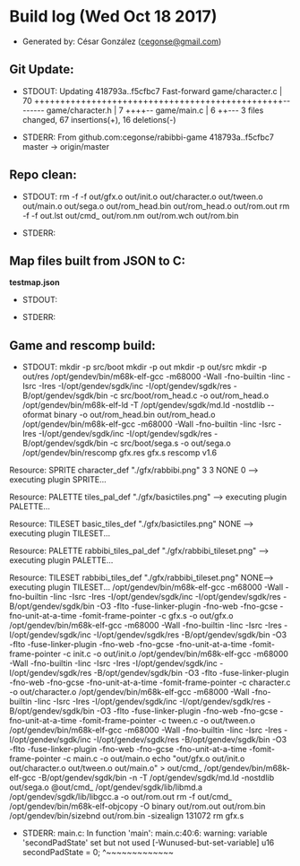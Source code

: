 # Build log (Wed Oct 18 2017)

* Generated by: César González (cegonse@gmail.com)

## Git Update:

* STDOUT:
Updating 418793a..f5cfbc7
Fast-forward
 game/character.c | 70 ++++++++++++++++++++++++++++++++++++++++++++++++--------
 game/character.h |  7 ++++--
 game/main.c      |  6 ++---
 3 files changed, 67 insertions(+), 16 deletions(-)

* STDERR:
From github.com:cegonse/rabibbi-game
   418793a..f5cfbc7  master     -> origin/master

## Repo clean:

* STDOUT:
rm -f  -f out/gfx.o out/init.o out/character.o out/tween.o out/main.o out/sega.o out/rom_head.bin out/rom_head.o out/rom.out
rm -f  -f out.lst out/cmd_ out/rom.nm out/rom.wch out/rom.bin

* STDERR:

## Map files built from JSON to C:

**testmap.json**

* STDOUT:

* STDERR:

## Game and rescomp build:

* STDOUT:
mkdir -p src/boot
mkdir -p out
mkdir -p out/src
mkdir -p out/res
/opt/gendev/bin/m68k-elf-gcc  -m68000 -Wall -fno-builtin -Iinc -Isrc -Ires -I/opt/gendev/sgdk/inc -I/opt/gendev/sgdk/res -B/opt/gendev/sgdk/bin -c src/boot/rom_head.c -o out/rom_head.o
/opt/gendev/bin/m68k-elf-ld -T /opt/gendev/sgdk/md.ld -nostdlib --oformat binary -o out/rom_head.bin out/rom_head.o
/opt/gendev/bin/m68k-elf-gcc  -m68000 -Wall -fno-builtin -Iinc -Isrc -Ires -I/opt/gendev/sgdk/inc -I/opt/gendev/sgdk/res -B/opt/gendev/sgdk/bin -c src/boot/sega.s -o out/sega.o
/opt/gendev/bin/rescomp gfx.res gfx.s
rescomp v1.6

Resource: SPRITE character_def "./gfx/rabbibi.png" 3 3 NONE 0
--> executing plugin SPRITE...

Resource: PALETTE tiles_pal_def "./gfx/basictiles.png"
--> executing plugin PALETTE...

Resource: TILESET basic_tiles_def "./gfx/basictiles.png" NONE
--> executing plugin TILESET...

Resource: PALETTE rabbibi_tiles_pal_def "./gfx/rabbibi_tileset.png"
--> executing plugin PALETTE...

Resource: TILESET rabbibi_tiles_def "./gfx/rabbibi_tileset.png" NONE--> executing plugin TILESET...
/opt/gendev/bin/m68k-elf-gcc  -m68000 -Wall -fno-builtin -Iinc -Isrc -Ires -I/opt/gendev/sgdk/inc -I/opt/gendev/sgdk/res -B/opt/gendev/sgdk/bin -O3 -flto -fuse-linker-plugin -fno-web -fno-gcse -fno-unit-at-a-time -fomit-frame-pointer -c gfx.s -o out/gfx.o
/opt/gendev/bin/m68k-elf-gcc  -m68000 -Wall -fno-builtin -Iinc -Isrc -Ires -I/opt/gendev/sgdk/inc -I/opt/gendev/sgdk/res -B/opt/gendev/sgdk/bin -O3 -flto -fuse-linker-plugin -fno-web -fno-gcse -fno-unit-at-a-time -fomit-frame-pointer -c init.c -o out/init.o
/opt/gendev/bin/m68k-elf-gcc  -m68000 -Wall -fno-builtin -Iinc -Isrc -Ires -I/opt/gendev/sgdk/inc -I/opt/gendev/sgdk/res -B/opt/gendev/sgdk/bin -O3 -flto -fuse-linker-plugin -fno-web -fno-gcse -fno-unit-at-a-time -fomit-frame-pointer -c character.c -o out/character.o
/opt/gendev/bin/m68k-elf-gcc  -m68000 -Wall -fno-builtin -Iinc -Isrc -Ires -I/opt/gendev/sgdk/inc -I/opt/gendev/sgdk/res -B/opt/gendev/sgdk/bin -O3 -flto -fuse-linker-plugin -fno-web -fno-gcse -fno-unit-at-a-time -fomit-frame-pointer -c tween.c -o out/tween.o
/opt/gendev/bin/m68k-elf-gcc  -m68000 -Wall -fno-builtin -Iinc -Isrc -Ires -I/opt/gendev/sgdk/inc -I/opt/gendev/sgdk/res -B/opt/gendev/sgdk/bin -O3 -flto -fuse-linker-plugin -fno-web -fno-gcse -fno-unit-at-a-time -fomit-frame-pointer -c main.c -o out/main.o
echo "out/gfx.o out/init.o out/character.o out/tween.o out/main.o" > out/cmd_
/opt/gendev/bin/m68k-elf-gcc  -B/opt/gendev/sgdk/bin -n -T /opt/gendev/sgdk/md.ld -nostdlib out/sega.o @out/cmd_ /opt/gendev/sgdk/lib/libmd.a /opt/gendev/sgdk/lib/libgcc.a -o out/rom.out
rm -f  out/cmd_
/opt/gendev/bin/m68k-elf-objcopy  -O binary out/rom.out out/rom.bin
/opt/gendev/bin/sizebnd out/rom.bin -sizealign 131072
rm gfx.s

* STDERR:
main.c: In function 'main':
main.c:40:6: warning: variable 'secondPadState' set but not used [-Wunused-but-set-variable]
  u16 secondPadState = 0;
      ^~~~~~~~~~~~~~

